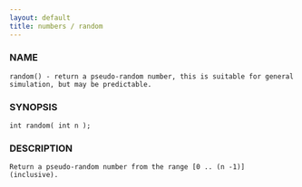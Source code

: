 ```yaml
---
layout: default
title: numbers / random
---
```


### NAME

    random() - return a pseudo-random number, this is suitable for general
    simulation, but may be predictable.

### SYNOPSIS

    int random( int n );

### DESCRIPTION

    Return a pseudo-random number from the range [0 .. (n -1)] (inclusive).

